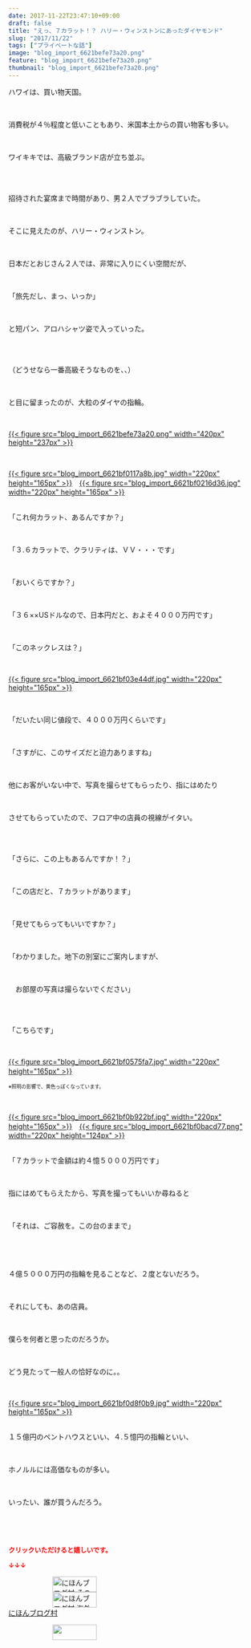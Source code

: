 ```yaml
---
date: 2017-11-22T23:47:10+09:00
draft: false
title: "えっ、７カラット！？ ハリー・ウィンストンにあったダイヤモンド"
slug: "2017/11/22"
tags: ["プライベートな話"]
image: "blog_import_6621befe73a20.png"
feature: "blog_import_6621befe73a20.png"
thumbnail: "blog_import_6621befe73a20.png"
---
```

<p>ハワイは、買い物天国。</p><p> </p><p>消費税が４％程度と低いこともあり、米国本土からの買い物客も多い。</p><p> </p><p>ワイキキでは、高級ブランド店が立ち並ぶ。</p><p> </p><p><br/>招待された宴席まで時間があり、男２人でブラブラしていた。</p><p> </p><p>そこに見えたのが、ハリー・ウィンストン。</p><p> </p><p>日本だとおじさん２人では、非常に入りにくい空間だが、</p><p> </p><p>「旅先だし、まっ、いっか」</p><p> </p><p>と短パン、アロハシャツ姿で入っていった。</p><p> </p><p><br/>（どうせなら一番高級そうなものを、、）</p><p> </p><p>と目に留まったのが、大粒のダイヤの指輪。</p><p> </p><p><a href="blog_import_6621befe73a20.png">{{< figure src="blog_import_6621befe73a20.png" width="420px" height="237px" >}}</a></p><p> </p><p><a href="blog_import_6621bf0117a8b.jpg">{{< figure src="blog_import_6621bf0117a8b.jpg" width="220px" height="165px" >}}</a>　<a href="blog_import_6621bf0216d36.jpg">{{< figure src="blog_import_6621bf0216d36.jpg" width="220px" height="165px" >}}</a></p><p><br/>「これ何カラット、あるんですか？」</p><p> </p><p>「３.６カラットで、クラリティは、ＶＶ・・・です」</p><p> </p><p>「おいくらですか？」</p><p> </p><p>「３６××USドルなので、日本円だと、およそ４０００万円です」</p><p> </p><p>「このネックレスは？」</p><p> </p><p><a href="blog_import_6621bf03e44df.jpg">{{< figure src="blog_import_6621bf03e44df.jpg" width="220px" height="165px" >}}</a></p><p> </p><p>「だいたい同じ値段で、４０００万円くらいです」</p><p> </p><p>「さすがに、このサイズだと迫力ありますね」</p><p> </p><p>他にお客がいない中で、写真を撮らせてもらったり、指にはめたり</p><p> </p><p>させてもらっていたので、フロア中の店員の視線がイタい。</p><p> </p><p><br/>「さらに、この上もあるんですか！？」</p><p> </p><p>「この店だと、７カラットがあります」</p><p> </p><p>「見せてもらってもいいですか？」</p><p> </p><p>「わかりました。地下の別室にご案内しますが、</p><p> </p><p>　お部屋の写真は撮らないでください」</p><p> </p><p><br/>「こちらです」</p><p> </p><p><a href="blog_import_6621bf0575fa7.jpg">{{< figure src="blog_import_6621bf0575fa7.jpg" width="220px" height="165px" >}}</a>　</p><p><span style="font-size: 0.7em;">※照明の影響で、黄色っぽくなっています。</span></p><p> </p><p><a href="blog_import_6621bf0b922bf.jpg">{{< figure src="blog_import_6621bf0b922bf.jpg" width="220px" height="165px" >}}</a>　<a href="blog_import_6621bf0bacd77.png">{{< figure src="blog_import_6621bf0bacd77.png" width="220px" height="124px" >}}</a></p><p><br/>「７カラットで金額は約４憶５０００万円です」</p><p> </p><p>指にはめてもらえたから、写真を撮ってもいいか尋ねると</p><p> </p><p>「それは、ご容赦を。この台のままで」</p><p> </p><p> </p><p>４億５０００万円の指輪を見ることなど、２度とないだろう。</p><p> </p><p>それにしても、あの店員。</p><p> </p><p>僕らを何者と思ったのだろうか。</p><p> </p><p>どう見たって一般人の恰好なのに。。</p><p> </p><p><a href="blog_import_6621bf0d8f0b9.jpg">{{< figure src="blog_import_6621bf0d8f0b9.jpg" width="220px" height="165px" >}}</a></p><p><br/>１５億円のペントハウスといい、４.５憶円の指輪といい、</p><p> </p><p>ホノルルには高価なものが多い。</p><p> </p><p>いったい、誰が買うんだろう。</p><p> </p><p> </p><p><font color="#ff0000" size="2"><strong>クリックいただけると嬉しいです。</strong></font></p><p><font color="#ff0000" size="2"><strong>↓↓↓</strong></font></p><p><a href="ranking.html?p_cid=01260127" id="&amp;blogmura_banner" target="_blank"><img alt="にほんブログ村 その他生活ブログ 不動産投資へ" border="0" height="31" src="data:image/svg+xml;charset=utf-8,%3Csvg%20xmlns%3D%22http%3A%2F%2Fwww.w3.org%2F2000%2Fsvg%22%20title%3D%22Placeholder%20for%20Images%22%20role%3D%22presentation%22%20viewBox%3D%220%200%2088%2031%22%20%2F%3E" width="88" data-src="https://img-proxy.blog-video.jp/images?url=http%3A%2F%2Flife.blogmura.com%2Fhudousantoushi%2Fimg%2Fhudousantoushi88_31.gif" style="aspect-ratio: auto 88 / 31;"/><noscript><img alt="にほんブログ村 その他生活ブログ 不動産投資へ" border="0" height="31" src="https://img-proxy.blog-video.jp/images?url=http%3A%2F%2Flife.blogmura.com%2Fhudousantoushi%2Fimg%2Fhudousantoushi88_31.gif" width="88"></noscript></a><br/><a href="ranking.html?p_cid=01260127" target="_blank"><img alt="にほんブログ村 海外生活ブログ バリ島情報へ" border="0" height="31" src="data:image/svg+xml;charset=utf-8,%3Csvg%20xmlns%3D%22http%3A%2F%2Fwww.w3.org%2F2000%2Fsvg%22%20title%3D%22Placeholder%20for%20Images%22%20role%3D%22presentation%22%20viewBox%3D%220%200%2088%2031%22%20%2F%3E" width="88" data-src="https://img-proxy.blog-video.jp/images?url=http%3A%2F%2Foverseas.blogmura.com%2Fbali%2Fimg%2Fbali88_31.gif" style="aspect-ratio: auto 88 / 31;"/><noscript><img alt="にほんブログ村 海外生活ブログ バリ島情報へ" border="0" height="31" src="https://img-proxy.blog-video.jp/images?url=http%3A%2F%2Foverseas.blogmura.com%2Fbali%2Fimg%2Fbali88_31.gif" width="88"></noscript></a><br/><a href="ranking.html?p_cid=01260127" target="_blank">にほんブログ村</a></p><p><a href="link.php?1804582" title="人気ブログランキングへ"><img border="0" height="31" src="data:image/svg+xml;charset=utf-8,%3Csvg%20xmlns%3D%22http%3A%2F%2Fwww.w3.org%2F2000%2Fsvg%22%20title%3D%22Placeholder%20for%20Images%22%20role%3D%22presentation%22%20viewBox%3D%220%200%2088%2031%22%20%2F%3E" width="88" data-src="https://blog.with2.net/img/banner/banner_22.gif" style="aspect-ratio: auto 88 / 31;"/><noscript><img border="0" height="31" src="https://blog.with2.net/img/banner/banner_22.gif" width="88"></noscript></a></p>

